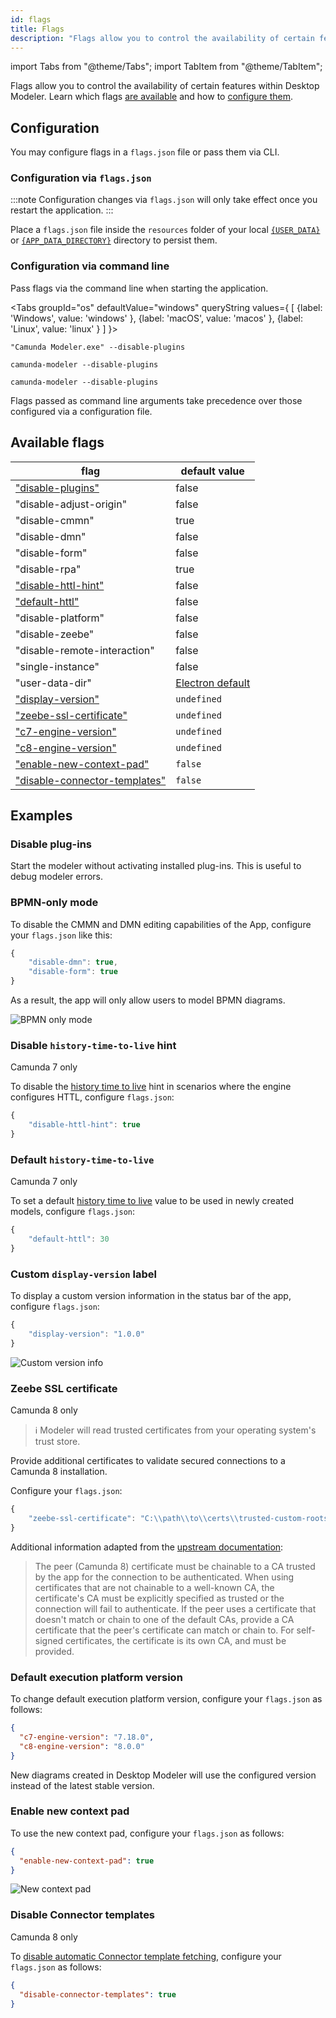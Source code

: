 ```yaml
---
id: flags
title: Flags
description: "Flags allow you to control the availability of certain features within Desktop Modeler."
---
```


import Tabs from "@theme/Tabs";
import TabItem from "@theme/TabItem";

Flags allow you to control the availability of certain features within Desktop Modeler. Learn which flags [are available](#available-flags) and how to [configure them](#configuration).

## Configuration

You may configure flags in a `flags.json` file or pass them via CLI.

### Configuration via `flags.json`

:::note
Configuration changes via `flags.json` will only take effect once you restart the application.
:::

Place a `flags.json` file inside the `resources` folder of your local [`{USER_DATA}`](../search-paths#user-data-directory) or [`{APP_DATA_DIRECTORY}`](../search-paths#app-data-directory) directory to persist them.

### Configuration via command line

Pass flags via the command line when starting the application.

<Tabs groupId="os" defaultValue="windows" queryString values={
[
{label: 'Windows', value: 'windows' },
{label: 'macOS', value: 'macos' },
{label: 'Linux', value: 'linux' }
]
}>

<TabItem value='windows'>

```plain
"Camunda Modeler.exe" --disable-plugins
```

</TabItem>

<TabItem value='macos'>

```plain
camunda-modeler --disable-plugins
```

</TabItem>

<TabItem value='linux'>

```plain
camunda-modeler --disable-plugins
```

</TabItem>
</Tabs>

Flags passed as command line arguments take precedence over those configured via a configuration file.

## Available flags

| flag                                                          | default value                       |
| ------------------------------------------------------------- | ----------------------------------- |
| ["disable-plugins"](#disable-plug-ins)                        | false                               |
| "disable-adjust-origin"                                       | false                               |
| "disable-cmmn"                                                | true                                |
| "disable-dmn"                                                 | false                               |
| "disable-form"                                                | false                               |
| "disable-rpa"                                                 | true                                |
| ["disable-httl-hint"](#disable-history-time-to-live-hint)     | false                               |
| ["default-httl"](#default-history-time-to-live)               | false                               |
| "disable-platform"                                            | false                               |
| "disable-zeebe"                                               | false                               |
| "disable-remote-interaction"                                  | false                               |
| "single-instance"                                             | false                               |
| "user-data-dir"                                               | [Electron default](../search-paths) |
| ["display-version"](#custom-display-version-label)            | `undefined`                         |
| ["zeebe-ssl-certificate"](#zeebe-ssl-certificate)             | `undefined`                         |
| ["c7-engine-version"](#default-execution-platform-version)    | `undefined`                         |
| ["c8-engine-version"](#default-execution-platform-version)    | `undefined`                         |
| ["enable-new-context-pad"](#enable-new-context-pad)           | `false`                             |
| ["disable-connector-templates"](#disable-connector-templates) | `false`                             |

## Examples

### Disable plug-ins

Start the modeler without activating installed plug-ins. This is useful to debug modeler errors.

### BPMN-only mode

To disable the CMMN and DMN editing capabilities of the App, configure your `flags.json` like this:

```js
{
    "disable-dmn": true,
    "disable-form": true
}
```

As a result, the app will only allow users to model BPMN diagrams.

![BPMN only mode](./img/bpmn-only.png)

### Disable `history-time-to-live` hint

<span class="badge badge--platform">Camunda 7 only</span>

To disable the [history time to live](https://docs.camunda.org/manual/latest/modeler/history-time-to-live/) hint in scenarios where the engine configures HTTL, configure `flags.json`:

```js
{
    "disable-httl-hint": true
}
```

### Default `history-time-to-live`

<span class="badge badge--platform">Camunda 7 only</span>

To set a default [history time to live](https://docs.camunda.org/manual/latest/modeler/history-time-to-live/) value to be used in newly created models, configure `flags.json`:

```js
{
    "default-httl": 30
}
```

### Custom `display-version` label

To display a custom version information in the status bar of the app, configure `flags.json`:

```js
{
    "display-version": "1.0.0"
}
```

![Custom version info](./img/display-version.png)

### Zeebe SSL certificate

<span class="badge badge--cloud">Camunda 8 only</span>

> :information_source: Modeler will read trusted certificates from your operating system's trust store.

Provide additional certificates to validate secured connections to a Camunda 8 installation.

Configure your `flags.json`:

```js
{
    "zeebe-ssl-certificate": "C:\\path\\to\\certs\\trusted-custom-roots.pem"
}
```

Additional information adapted from the [upstream documentation](https://nodejs.org/docs/latest/api/tls.html#tlscreatesecurecontextoptions):

> The peer (Camunda 8) certificate must be chainable to a CA trusted by the app for the connection to be authenticated. When using certificates that are not chainable to a well-known CA, the certificate's CA must be explicitly specified as trusted or the connection will fail to authenticate. If the peer uses a certificate that doesn't match or chain to one of the default CAs, provide a CA certificate that the peer's certificate can match or chain to. For self-signed certificates, the certificate is its own CA, and must be provided.

### Default execution platform version

To change default execution platform version, configure your `flags.json` as follows:

```json
{
  "c7-engine-version": "7.18.0",
  "c8-engine-version": "8.0.0"
}
```

New diagrams created in Desktop Modeler will use the configured version instead of the latest stable version.

### Enable new context pad

To use the new context pad, configure your `flags.json` as follows:

```json
{
  "enable-new-context-pad": true
}
```

![New context pad](./img/new-context-pad.png)

### Disable Connector templates

<span class="badge badge--cloud">Camunda 8 only</span>

To [disable automatic Connector template fetching](../use-connectors.md#automatic-connector-template-fetching), configure your `flags.json` as follows:

```json
{
  "disable-connector-templates": true
}
```
